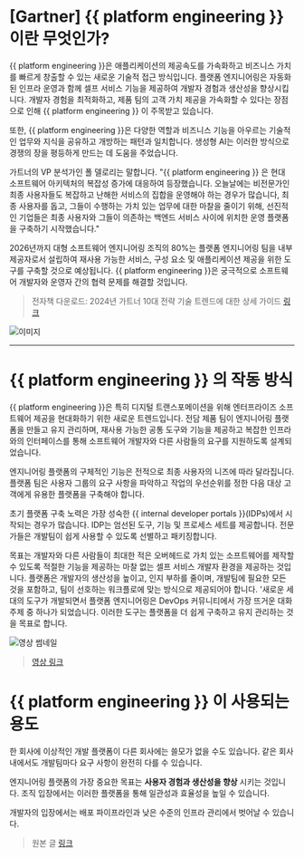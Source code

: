 # [Gartner] {{ platform engineering }} 이란 무엇인가?

{{ platform engineering }}은 애플리케이션의 제공속도를 가속화하고 비즈니스 가치를 빠르게 창출할 수 있는 새로운 기술적 접근 방식입니다.
플랫폼 엔지니어링은 자동화된 인프라 운영과 함께 셀프 서비스 기능을 제공하여 개발자 경험과 생산성을 향상시킵니다. 개발자 경험을 최적화하고, 제품 팀의 고객 가치 제공을 가속화할 수 있다는 장점으로 인해
{{ platform engineering }} 이 주목받고 있습니다.

또한, {{ platform engineering }}은 다양한 역할과 비즈니스 기능을 아우르는 기술적인 업무와 지식을 공유하고 개방하는 패턴과 일치합니다. 생성형 AI는 이러한 방식으로 경쟁의 장을 평등하게 만드는 데 도움을 주었습니다.

가트너의 VP 분석가인 폴 델로리는 말합니다. "{{ platform engineering }} 은 현대 소프트웨어 아키텍처의 복잡성 증가에 대응하여 등장했습니다. 오늘날에는 비전문가인 최종 사용자들도 복잡하고 난해한 서비스의 집합을 운영해야 하는 경우가 많습니다, 최종 사용자를 돕고, 그들이 수행하는 가치 있는 업무에 대한 마찰을 줄이기 위해, 선진적인 기업들은 최종 사용자와 그들이 의존하는 백엔드 서비스 사이에 위치한 운영 플랫폼을 구축하기 시작했습니다."

2026년까지 대형 소프트웨어 엔지니어링 조직의 80%는 플랫폼 엔지니어링 팀을 내부 제공자로서 설립하여 재사용 가능한 서비스, 구성 요소 및 애플리케이션 제공을 위한 도구를 구축할 것으로 예상됩니다. {{ platform engineering }}은 궁극적으로 소프트웨어 개발자와 운영자 간의 협력 문제를 해결할 것입니다.

> 전자책 다운로드: 2024년 가트너 10대 전략 기술 트렌드에 대한 상세 가이드 [링크](https://www.gartner.com/en/information-technology/insights/top-technology-trends)

![이미지](https://i.imgur.com/AIcX2Ck.png)

---

# {{ platform engineering }} 의 작동 방식

{{ platform engineering }}은 특히 디지털 트랜스포메이션을 위해 엔터프라이즈 소프트웨어 제공을 현대화하기 위한 새로운 트렌드입니다. 전담 제품 팀이 엔지니어링 플랫폼을 만들고 유지 관리하며, 재사용 가능한 공통 도구와 기능을 제공하고 복잡한 인프라와의 인터페이스를 통해 소프트웨어 개발자와 다른 사람들의 요구를 지원하도록 설계되었습니다.

엔지니어링 플랫폼의 구체적인 기능은 전적으로 최종 사용자의 니즈에 따라 달라집니다. 플랫폼 팀은 사용자 그룹의 요구 사항을 파악하고 작업의 우선순위를 정한 다음 대상 고객에게 유용한 플랫폼을 구축해야 합니다.

초기 플랫폼 구축 노력은 가장 성숙한 {{ internal developer portals }}(IDPs)에서 시작되는 경우가 많습니다. IDP는 엄선된 도구, 기능 및 프로세스 세트를 제공합니다. 전문가들은 개발팀이 쉽게 사용할 수 있도록 선별하고 패키징합니다.

목표는 개발자와 다른 사람들이 최대한 적은 오버헤드로 가치 있는 소프트웨어를 제작할 수 있도록 적절한 기능을 제공하는 마찰 없는 셀프 서비스 개발자 환경을 제공하는 것입니다. 플랫폼은 개발자의 생산성을 높이고, 인지 부하를 줄이며, 개발팀에 필요한 모든 것을 포함하고, 팀이 선호하는 워크플로에 맞는 방식으로 제공되어야 합니다.
'새로운 세대의 도구가 개발되면서 플랫폼 엔지니어링은 DevOps 커뮤니티에서 가장 뜨거운 대화 주제 중 하나가 되었습니다. 이러한 도구는 플랫폼을 더 쉽게 구축하고 유지 관리하는 것을 목표로 합니다.

![영상 썸네일](https://i.imgur.com/BmXgfIt.png)
> [영상 링크](https://www.youtube.com/watch?embeds_referring_euri=https%3A%2F%2Fwww.gartner.com%2F&embeds_referring_origin=https%3A%2F%2Fwww.gartner.com&source_ve_path=MzY4NDIsMjg2NjQsMTY0NTAz&feature=emb_share&v=Lq-G2GyLsFk)

# {{ platform engineering }} 이 사용되는 용도

한 회사에 이상적인 개발 플랫폼이 다른 회사에는 쓸모가 없을 수도 있습니다. 같은 회사 내에서도 개발팀마다 요구 사항이 완전히 다를 수 있습니다.

엔지니어링 플랫폼의 가장 중요한 목표는 **사용자 경험과 생산성을 향상** 시키는 것입니다. 조직 입장에서는 이러한 플랫폼을 통해 일관성과 효율성을 높일 수 있습니다.

개발자의 입장에서는 배포 파이프라인과 낮은 수준의 인프라 관리에서 벗어날 수 있습니다.

> 원본 글 [링크](https://www.gartner.com/en/articles/what-is-platform-engineering)
